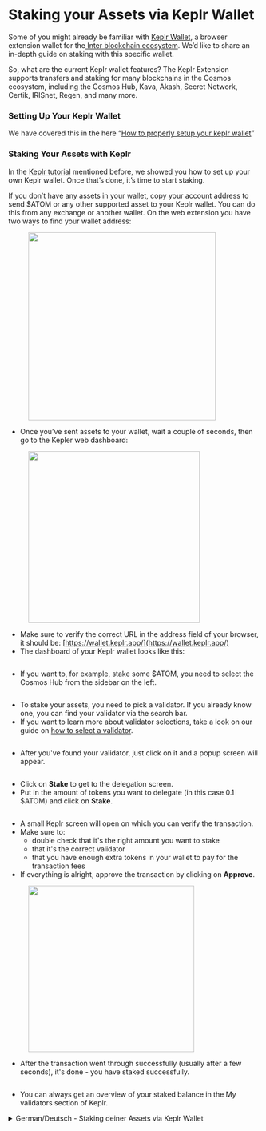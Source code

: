 # Staking your Assets via Keplr Wallet

Some of you might already be familiar with [Keplr Wallet](keplr-wallet.md), a browser extension wallet for the[ Inter blockchain ecosystem](../ibc-inter-blockchain-communication/). We’d like to share an in-depth guide on staking with this specific wallet.

So, what are the current Keplr wallet features? The Keplr Extension supports transfers and staking for many blockchains in the Cosmos ecosystem, including the Cosmos Hub, Kava, Akash, Secret Network, Certik, IRISnet, Regen, and many more.

### Setting Up Your Keplr Wallet

We have covered this in the here “[How to properly setup your keplr wallet](keplr-wallet.md)”

### Staking Your Assets with Keplr

In the [Keplr tutorial](keplr-wallet.md) mentioned before, we showed you how to set up your own Keplr wallet. Once that’s done, it’s time to start staking.&#x20;

If you don’t have any assets in your wallet, copy your account address to send $ATOM or any other supported asset to your Keplr wallet. You can do this from any exchange or another wallet. On the web extension you have two ways to find your wallet address:&#x20;

<figure><img src="../../../.gitbook/assets/image (35).png" alt="" width="375"><figcaption></figcaption></figure>

* Once you’ve sent assets to your wallet, wait a couple of seconds, then go to the Kepler web dashboard:

<figure><img src="../../../.gitbook/assets/image (36).png" alt="" width="343"><figcaption></figcaption></figure>

* Make sure to verify the correct URL in the address field of your browser, it should be: [https://wallet.keplr.app/](https://wallet.keplr.app/)
* The dashboard of your Keplr wallet looks like this:

<figure><img src="../../../.gitbook/assets/image (37).png" alt=""><figcaption></figcaption></figure>

&#x20;

* If you want to, for example, stake some $ATOM, you need to select the Cosmos Hub from the sidebar on the left.

<figure><img src="../../../.gitbook/assets/image (38).png" alt=""><figcaption></figcaption></figure>

&#x20;

* To stake your assets, you need to pick a validator. If you already know one, you can find your validator via the search bar.&#x20;
* If you want to learn more about validator selections, take a look on our guide on [how to select a validator](../participation-in-cosmos-governance/choosing-a-validator.md).

<figure><img src="../../../.gitbook/assets/image (43).png" alt=""><figcaption></figcaption></figure>



* After you've found your validator, just click on it and a popup screen will appear.

<figure><img src="../../../.gitbook/assets/image (39).png" alt=""><figcaption></figcaption></figure>



* Click on **Stake** to get to the delegation screen.
* Put in the amount of tokens you want to delegate (in this case 0.1 $ATOM) and click on **Stake**.

<figure><img src="../../../.gitbook/assets/image (40).png" alt=""><figcaption></figcaption></figure>

* A small Keplr screen will open on which you can verify the transaction.
* Make sure to:
  * double check that it's the right amount you want to stake&#x20;
  * that it's the correct validator
  * that you have enough extra tokens in your wallet to pay for the transaction fees
* If everything is alright, approve the transaction by clicking on **Approve**.

<figure><img src="../../../.gitbook/assets/image (41).png" alt="" width="332"><figcaption></figcaption></figure>

* After the transaction went through successfully (usually after a few seconds), it's done - you have staked successfully.

<figure><img src="../../../.gitbook/assets/image (42).png" alt=""><figcaption></figcaption></figure>

* You can always get an overview of your staked balance in the My validators section of Keplr.



<details>

<summary>German/Deutsch - Staking deiner Assets via Keplr Wallet</summary>

Einige sind vielleicht schon mit der Keplr Wallet vertraut, einer Browser-Erweiterung für das Inter-Blockchain-Ökosystem. An dieser Stelle möchten wir dir eine ausführliche Anleitung zum Staking mit dieser speziellen Wallet geben.&#x20;

Was sind die aktuellen Funktionen der Keplr-Wallet? Die Keplr-Erweiterung unterstützt Transfers und Staking für viele Blockchains im Cosmos-Ökosystem, darunter Cosmos Hub, Kava, Akash, Secret Network, Certik, IRISnet, Regen und viele mehr.

### Einrichtung deiner Keplr Wallet

Falls du dies noch nicht getan hast, kannst du mehr über das Einrichten deiner Keplr Wallet im Artikel errfahren.

### Staking deiner Assets mit Keplr

Im bereits erwähnten Keplr-Tutorial haben wir dir gezeigt, wie du deine eigene Keplr-Wallet einrichten kannst. Sobald das erledigt ist, ist die Zeit gekommen, mit dem Staking zu beginnen.

Wenn du noch keine Assets in deiner Wallet hast, kopiere erstmal deine Walletadresse, um $ATOM oder ein anderes unterstütztes Asset an deine Keplr-Wallet zu senden. Du kannst das von jeder Börse oder einer anderen Wallet aus tun. In der Web-Erweiterung hast du zwei Möglichkeiten, deine Wallet-Adresse zu finden:

<img src="../../../.gitbook/assets/image (35).png" alt="" data-size="original">

* Sobald du Guthaben an deine Wallet gesendet hast, warte ein paar Sekunden und gehe dann zum Kepler Web-Dashboard:

<img src="../../../.gitbook/assets/image (36).png" alt="" data-size="original">

* Vergewisser dich, dass die URL im Adressfeld deines Browsers korrekt ist. Sie sollte lauten: [https://wallet.keplr.app/](https://wallet.keplr.app/)
* Das Dashboard Ihrer Keplr-Brieftasche sieht wie folgt aus:

<img src="../../../.gitbook/assets/image (37).png" alt="" data-size="original">

&#x20;

* Wenn du z.B. $ATOM staken möchtest, wählst du den Cosmos Hub in der linken Seitenleiste aus.

<img src="../../../.gitbook/assets/image (38).png" alt="" data-size="original">

&#x20;

* Um deine $ATOM zu staken, musst du einen Validator auswählen. Wenn du bereits einen kennst, kannst du deinen Validator über die Suchleiste finden.
* Wenn du mehr über die Auswahl von Validatoren erfahren möchtest, findest du in unserem Leitfaden zur Auswahl eines Validators mehr Infos.

<img src="../../../.gitbook/assets/image (43).png" alt="" data-size="original">



* Sobald du deinen Validator gefunden hast, klicke einfach auf ihn - anschließend erscheint dieses Popup-Fenster:

<img src="../../../.gitbook/assets/image (39).png" alt="" data-size="original">



* Klicke nun auf **Stake**, um zum Delegationsbildschirm zu gelangen.&#x20;
* Gib die Menge an Token ein, die du delegieren möchtest (in diesem Fall 0,1 $ATOM) und klicken auf **Stake**.

<img src="../../../.gitbook/assets/image (40).png" alt="" data-size="original">



* Es öffnet sich ein kleines Keplr-Pop-up, auf dem du die Transaktion überprüfen kannst.&#x20;
* Achte hierbei darauf zu überprüfen
  * ob es sich um den richtigen Betrag handelt, den du staken möchtest,
  * dass es sich um den richtigen Validator handelt und
  * dass du genug zusätzliche Token in deiner Wallet hast, um die Transaktionsgebühren zu bezahlen.
* Wenn alles in Ordnung ist, genehmige die Transaktion, indem du auf **Approve** klickst.

<img src="../../../.gitbook/assets/image (41).png" alt="" data-size="original">



* Nachdem die Transaktion erfolgreich durchgeführt wurde (in der Regel nach ein paar Sekunden), ist es geschafft - du hast erfolgreich deine Tokens gestaked!

<img src="../../../.gitbook/assets/image (42).png" alt="" data-size="original">



* Du kannst dir jederzeit einen Überblick über deine gestakten Assets im Bereich **My validators** deiner Keplr-Wallet verschaffen.

</details>
